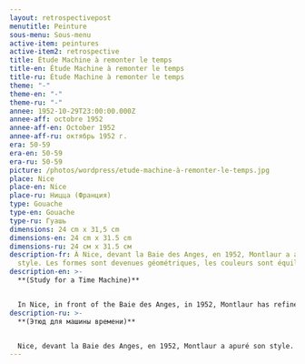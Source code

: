 ```yaml
---
layout: retrospectivepost
menutitle: Peinture
sous-menu: Sous-menu
active-item: peintures
active-item2: retrospective
title: Étude Machine à remonter le temps
title-en: Étude Machine à remonter le temps
title-ru: Étude Machine à remonter le temps
theme: "-"
theme-en: "-"
theme-ru: "-"
annee: 1952-10-29T23:00:00.000Z
annee-aff: octobre 1952
annee-aff-en: October 1952
annee-aff-ru: октябрь 1952 г.
era: 50-59
era-en: 50-59
era-ru: 50-59
picture: /photos/wordpress/etude-machine-à-remonter-le-temps.jpg
place: Nice
place-en: Nice
place-ru: Ницца (Франция)
type: Gouache
type-en: Gouache
type-ru: Гуашь
dimensions: 24 cm x 31,5 cm
dimensions-en: 24 cm x 31.5 cm
dimensions-ru: 24 см x 31.5 см
description-fr: À Nice, devant la Baie des Anges, en 1952, Montlaur a apuré son
  style. Les formes sont devenues géométriques, les couleurs sont équilibrées.
description-en: >-
  **(Study for a Time Machine)**


  In Nice, in front of the Baie des Anges, in 1952, Montlaur has refined his style. Shapes have become geometric and colors are balanced.
description-ru: >-
  **(Этюд для машины времени)**


  Nice, devant la Baie des Anges, en 1952, Montlaur a apuré son style. Les formes sont devenues géométriques, les couleurs sont équilibrées.
---
```

